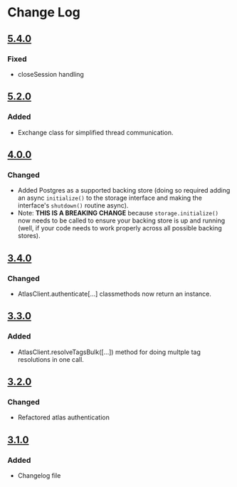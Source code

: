 # Change Log

## [5.4.0]
### Fixed
- closeSession handling


## [5.2.0]
### Added
- Exchange class for simplified thread communication.


## [4.0.0]
### Changed
- Added Postgres as a supported backing store 
  (doing so required adding an async `initialize()` to the storage interface 
  and making the interface's `shutdown()` routine async). 
- Note: **THIS IS A BREAKING CHANGE** because `storage.initialize()` now
  needs to be called to ensure your backing store is up and running
  (well, if your code needs to work properly across all possible backing stores).


## [3.4.0]
### Changed
- AtlasClient.authenticate[...] classmethods now return an instance.


## [3.3.0]
### Added
- AtlasClient.resolveTagsBulk([...]) method for doing multple tag resolutions
  in one call.


## [3.2.0]
### Changed
- Refactored atlas authentication


## [3.1.0]
### Added
- Changelog file


[unreleased]: https://github.com/ForstaLabs/librelay-node/tree/master
[5.4.0]: https://github.com/ForstaLabs/librelay-node/tree/v5.4.0
[5.2.0]: https://github.com/ForstaLabs/librelay-node/tree/v5.2.0
[4.0.0]: https://github.com/ForstaLabs/librelay-node/tree/v4.0.0
[3.4.0]: https://github.com/ForstaLabs/librelay-node/tree/v3.4.0
[3.3.0]: https://github.com/ForstaLabs/librelay-node/tree/v3.3.0
[3.2.0]: https://github.com/ForstaLabs/librelay-node/tree/v3.2.0
[3.1.0]: https://github.com/ForstaLabs/librelay-node/tree/v3.1.0

